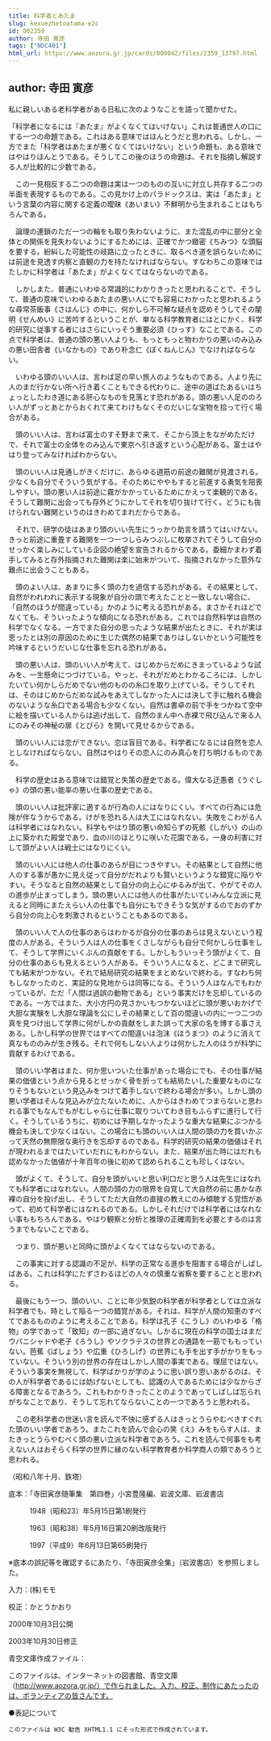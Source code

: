 ```yaml
---
title: 科学者とあたま
slug: kexuezhetoatama-e2c
id: 002359
author: 寺田 寅彦
tags: ["NDC401"]
html_url: https://www.aozora.gr.jp/cards/000042/files/2359_13797.html
---
```


## author: 寺田 寅彦

私に親しいある老科学者がある日私に次のようなことを語って聞かせた。

「科学者になるには『あたま』がよくなくてはいけない」これは普通世人の口にする一つの命題である。これはある意味ではほんとうだと思われる。しかし、一方でまた「科学者はあたまが悪くなくてはいけない」という命題も、ある意味ではやはりほんとうである。そうしてこの後のほうの命題は、それを指摘し解説する人が比較的に少数である。

　この一見相反する二つの命題は実は一つのものの互いに対立し共存する二つの半面を表現するものである。この見かけ上のパラドックスは、実は「あたま」という言葉の内容に関する定義の曖昧《あいまい》不鮮明から生まれることはもちろんである。

　論理の連鎖のただ一つの輪をも取り失わないように、また混乱の中に部分と全体との関係を見失わないようにするためには、正確でかつ緻密《ちみつ》な頭脳を要する。紛糾した可能性の岐路に立ったときに、取るべき道を誤らないためには前途を見透す内察と直観の力を持たなければならない。すなわちこの意味ではたしかに科学者は「あたま」がよくなくてはならないのである。

　しかしまた、普通にいわゆる常識的にわかりきったと思われることで、そうして、普通の意味でいわゆるあたまの悪い人にでも容易にわかったと思われるような尋常茶飯事《さはんじ》の中に、何かしら不可解な疑点を認めそうしてその闡明《せんめい》に苦吟するということが、単なる科学教育者にはとにかく、科学的研究に従事する者にはさらにいっそう重要必須《ひっす》なことである。この点で科学者は、普通の頭の悪い人よりも、もっともっと物わかりの悪いのみ込みの悪い田舎者《いなかもの》であり朴念仁《ぼくねんじん》でなければならない。

　いわゆる頭のいい人は、言わば足の早い旅人のようなものである。人より先に人のまだ行かない所へ行き着くこともできる代わりに、途中の道ばたあるいはちょっとしたわき道にある肝心なものを見落とす恐れがある。頭の悪い人足ののろい人がずっとあとからおくれて来てわけもなくそのだいじな宝物を拾って行く場合がある。

　頭のいい人は、言わば富士のすそ野まで来て、そこから頂上をながめただけで、それで富士の全体をのみ込んで東京へ引き返すという心配がある。富士はやはり登ってみなければわからない。

　頭のいい人は見通しがきくだけに、あらゆる道筋の前途の難関が見渡される。少なくも自分でそういう気がする。そのためにややもすると前進する勇気を阻喪しやすい。頭の悪い人は前途に霧がかかっているためにかえって楽観的である。そうして難関に出会っても存外どうにかしてそれを切り抜けて行く。どうにも抜けられない難関というのはきわめてまれだからである。

　それで、研学の徒はあまり頭のいい先生にうっかり助言を請うてはいけない。きっと前途に重畳する難関を一つ一つしらみつぶしに枚挙されてそうして自分のせっかく楽しみにしている企図の絶望を宣告されるからである。委細かまわず着手してみると存外指摘された難関は楽に始末がついて、指摘されなかった意外な難点に出会うこともある。

　頭のよい人は、あまりに多く頭の力を過信する恐れがある。その結果として、自然がわれわれに表示する現象が自分の頭で考えたことと一致しない場合に、「自然のほうが間違っている」かのように考える恐れがある。まさかそれほどでなくても、そういったような傾向になる恐れがある。これでは自然科学は自然の科学でなくなる。一方でまた自分の思ったような結果が出たときに、それが実は思ったとは別の原因のために生じた偶然の結果でありはしないかという可能性を吟味するというだいじな仕事を忘れる恐れがある。

　頭の悪い人は、頭のいい人が考えて、はじめからだめにきまっているような試みを、一生懸命につづけている。やっと、それがだめとわかるころには、しかしたいてい何かしらだめでない他のものの糸口を取り上げている。そうしてそれは、そのはじめからだめな試みをあえてしなかった人には決して手に触れる機会のないような糸口である場合も少なくない。自然は書卓の前で手をつかねて空中に絵を描いている人からは逃げ出して、自然のまん中へ赤裸で飛び込んで来る人にのみその神秘の扉《とびら》を開いて見せるからである。

　頭のいい人には恋ができない。恋は盲目である。科学者になるには自然を恋人としなければならない。自然はやはりその恋人にのみ真心を打ち明けるものである。

　科学の歴史はある意味では錯覚と失策の歴史である。偉大なる迂愚者《うぐしゃ》の頭の悪い能率の悪い仕事の歴史である。

　頭のいい人は批評家に適するが行為の人にはなりにくい。すべての行為には危険が伴なうからである。けがを恐れる人は大工にはなれない。失敗をこわがる人は科学者にはなれない。科学もやはり頭の悪い命知らずの死骸《しがい》の山の上に築かれた殿堂であり、血の川のほとりに咲いた花園である。一身の利害に対して頭がよい人は戦士にはなりにくい。

　頭のいい人には他人の仕事のあらが目につきやすい。その結果として自然に他人のする事が愚かに見え従って自分がだれよりも賢いというような錯覚に陥りやすい。そうなると自然の結果として自分の向上心にゆるみが出て、やがてその人の進歩が止まってしまう。頭の悪い人には他人の仕事がたいていみんな立派に見えると同時にまたえらい人の仕事でも自分にもできそうな気がするのでおのずから自分の向上心を刺激されるということもあるのである。

　頭のいい人で人の仕事のあらはわかるが自分の仕事のあらは見えないという程度の人がある。そういう人は人の仕事をくさしながらも自分で何かしら仕事をして、そうして学界にいくぶんの貢献をする。しかしもういっそう頭がよくて、自分の仕事のあらも見えるという人がある。そういう人になると、どこまで研究しても結末がつかない。それで結局研究の結果をまとめないで終わる。すなわち何もしなかったのと、実証的な見地からは同等になる。そういう人はなんでもわかっているが、ただ「人間は過誤の動物である」という事実だけを忘却しているのである。一方ではまた、大小方円の見さかいもつかないほどに頭が悪いおかげで大胆な実験をし大胆な理論を公にしその結果として百の間違いの内に一つ二つの真を見つけ出して学界に何がしかの貢献をしまた誤って大家の名を博する事さえある。しかし科学の世界ではすべての間違いは泡沫《ほうまつ》のように消えて真なもののみが生き残る。それで何もしない人よりは何かした人のほうが科学に貢献するわけである。

　頭のいい学者はまた、何か思いついた仕事があった場合にでも、その仕事が結果の価値という点から見るとせっかく骨を折っても結局たいした重要なものになりそうもないという見込みをつけて着手しないで終わる場合が多い。しかし頭の悪い学者はそんな見込みが立たないために、人からはきわめてつまらないと思われる事でもなんでもがむしゃらに仕事に取りついてわき目もふらずに進行して行く。そうしているうちに、初めには予期しなかったような重大な結果にぶつかる機会も決して少なくはない。この場合にも頭のいい人は人間の頭の力を買いかぶって天然の無際限な奥行きを忘却するのである。科学的研究の結果の価値はそれが現われるまではたいていだれにもわからない。また、結果が出た時にはだれも認めなかった価値が十年百年の後に初めて認められることも珍しくはない。

　頭がよくて、そうして、自分を頭がいいと思い利口だと思う人は先生にはなれても科学者にはなれない。人間の頭の力の限界を自覚して大自然の前に愚かな赤裸の自分を投げ出し、そうしてただ大自然の直接の教えにのみ傾聴する覚悟があって、初めて科学者にはなれるのである。しかしそれだけでは科学者にはなれない事ももちろんである。やはり観察と分析と推理の正確周到を必要とするのは言うまでもないことである。

　つまり、頭が悪いと同時に頭がよくなくてはならないのである。

　この事実に対する認識の不足が、科学の正常なる進歩を阻害する場合がしばしばある。これは科学にたずさわるほどの人々の慎重な省察を要することと思われる。

　最後にもう一つ、頭のいい、ことに年少気鋭の科学者が科学者としては立派な科学者でも、時として陥る一つの錯覚がある。それは、科学が人間の知恵のすべてであるもののように考えることである。科学は孔子《こうし》のいわゆる「格物」の学であって「致知」の一部に過ぎない。しかるに現在の科学の国土はまだウパニシャドや老子《ろうし》やソクラテスの世界との通路を一筋でももっていない。芭蕉《ばしょう》や広重《ひろしげ》の世界にも手を出す手がかりをもっていない。そういう別の世界の存在はしかし人間の事実である。理屈ではない。そういう事実を無視して、科学ばかりが学のように思い誤り思いあがるのは、その人が科学者であるには妨げないとしても、認識の人であるためには少なからざる障害となるであろう。これもわかりきったことのようであってしばしば忘られがちなことであり、そうして忘れてならないことの一つであろうと思われる。

　この老科学者の世迷い言を読んで不快に感ずる人はきっとうらやむべきすぐれた頭のいい学者であろう。またこれを読んで会心の笑《え》みをもらす人は、またきっとうらやむべく頭の悪い立派な科学者であろう。これを読んで何事をも考えない人はおそらく科学の世界に縁のない科学教育者か科学商人の類であろうと思われる。

（昭和八年十月、鉄塔）













底本：「寺田寅彦随筆集　第四巻」小宮豊隆編、岩波文庫、岩波書店


　　　1948（昭和23）年5月15日第1刷発行

　　　1963（昭和38）年5月16日第20刷改版発行

　　　1997（平成9）年6月13日第65刷発行

※底本の誤記等を確認するにあたり、「寺田寅彦全集」（岩波書店）を参照しました。

入力：(株)モモ

校正：かとうかおり

2000年10月3日公開

2003年10月30日修正

青空文庫作成ファイル：

このファイルは、インターネットの図書館、青空文庫（http://www.aozora.gr.jp/）で作られました。入力、校正、制作にあたったのは、ボランティアの皆さんです。











●表記について


	このファイルは W3C 勧告 XHTML1.1 にそった形式で作成されています。